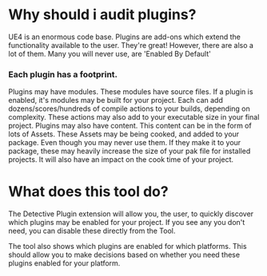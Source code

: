
# Why should i audit plugins?

UE4 is an enormous code base. Plugins are add-ons which extend the functionality available to the user. They're great!
However, there are also a lot of them. Many you will never use, are 'Enabled By Default'

### Each plugin has a footprint. 

Plugins may have modules. These modules have source files. If a plugin is enabled, it's modules may be built for your project. Each can add dozens/scores/hundreds of compile actions to your builds, depending on complexity. These actions may also add to your executable size in your final project.
Plugins may also have content. This content can be in the form of lots of Assets. These Assets may be being cooked, and added to your package. Even though you may never use them. If they make it to your package, these may heavily increase the size of your pak file for installed projects. It will also have an impact on the cook time of your project.

# What does this tool do?

The Detective Plugin extension will allow you, the user, to quickly discover which plugins may be enabled for your project. If you see any you don't need, you can disable these directly from the Tool.

The tool also shows which plugins are enabled for which platforms. This should allow you to make decisions based on whether you need these plugins enabled for your platform.

